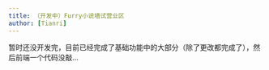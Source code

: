```yaml
---
title: （开发中）Furry小说墙试营业区
author: [Tianri]
---
```


暂时还没开发完，目前已经完成了基础功能中的大部分（除了更改都完成了），然后前端一个代码没敲...

<!-- <NovelWall /> -->